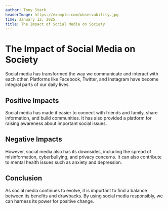```yaml
---
author: Tony Stark
headerImage: https://example.com/observability.jpg
time: January 12, 2025
title: The Impact of Social Media on Society
---
```


# The Impact of Social Media on Society

Social media has transformed the way we communicate and interact with each other. Platforms like Facebook, Twitter, and Instagram have become integral parts of our daily lives.

## Positive Impacts

Social media has made it easier to connect with friends and family, share information, and build communities. It has also provided a platform for raising awareness about important social issues.

## Negative Impacts

However, social media also has its downsides, including the spread of misinformation, cyberbullying, and privacy concerns. It can also contribute to mental health issues such as anxiety and depression.

## Conclusion

As social media continues to evolve, it is important to find a balance between its benefits and drawbacks. By using social media responsibly, we can harness its power for positive change.